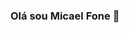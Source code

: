 ### Olá sou Micael Fone 👋

<!--
**MIcaelFone/MicaelFone** is a ✨ _special_ ✨ repository because its `README.md` (this file) appears on your GitHub profile.

Here are some ideas to get you started:

- 🔭 Eu atualmente faço estagiário no Banco do Brasil
- 🌱 Eu atualmente estou aprendendo programação web
- 😄 Pronouns: ...Ele/Dele
 
